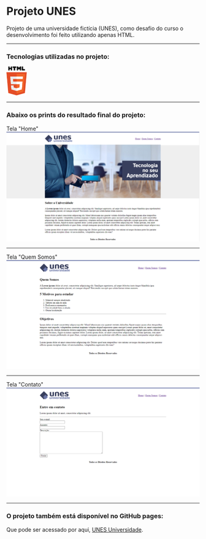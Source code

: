 # Projeto UNES
 Projeto de uma universidade fictícia (UNES), como desafio do curso o desenvolvimento foi feito utilizando apenas HTML.
 
 ***
 ### Tecnologias utilizadas no projeto:
 <img src="https://github.com/Rodrigomelo220/projeto-unes/blob/main/.github/html.png" alt="HTML" height="75"/>
 
 ***
 
### Abaixo os prints do resultado final do projeto:
Tela "Home"
![UNES Home](https://github.com/Rodrigomelo220/projeto-unes/blob/main/.github/unes_index.png)

***

Tela "Quem Somos"
![UNES Home](https://github.com/Rodrigomelo220/projeto-unes/blob/main/.github/unes_quemsomos.png)

***

Tela "Contato"
![UNES Home](https://github.com/Rodrigomelo220/projeto-unes/blob/main/.github/unes_contato.png)

***

### O projeto também está disponível no GitHub pages:
Que pode ser acessado por aqui, [UNES Universidade](https://rodrigomelo220.github.io/projeto-UNES/).
